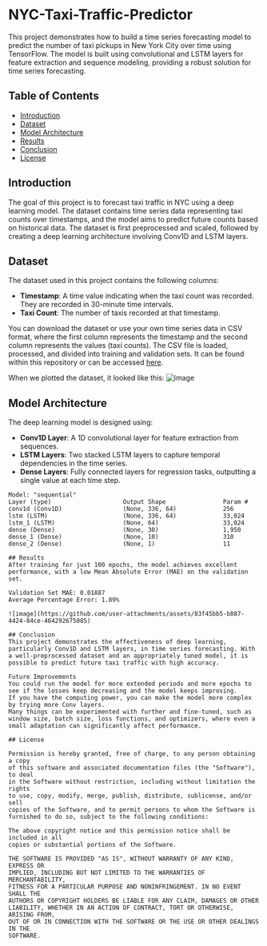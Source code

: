 # NYC-Taxi-Traffic-Predictor

This project demonstrates how to build a time series forecasting model to predict the number of taxi pickups in New York City over time using TensorFlow. The model is built using convolutional and LSTM layers for feature extraction and sequence modeling, providing a robust solution for time series forecasting.

## Table of Contents
- [Introduction](#introduction)
- [Dataset](#dataset)
- [Model Architecture](#model-architecture)
- [Results](#results)
- [Conclusion](#conclusion)
- [License](#license)

## Introduction
The goal of this project is to forecast taxi traffic in NYC using a deep learning model. The dataset contains time series data representing taxi counts over timestamps, and the model aims to predict future counts based on historical data. The dataset is first preprocessed and scaled, followed by creating a deep learning architecture involving Conv1D and LSTM layers.

## Dataset
The dataset used in this project contains the following columns:

- **Timestamp**: A time value indicating when the taxi count was recorded. They are recorded in 30-minute time intervals.
- **Taxi Count**: The number of taxis recorded at that timestamp.

You can download the dataset or use your own time series data in CSV format, where the first column represents the timestamp and the second column represents the values (taxi counts). The CSV file is loaded, processed, and divided into training and validation sets. It can be found within this repository or can be accessed [here](https://www.kaggle.com/datasets/julienjta/nyc-taxi-traffic).

When we plotted the dataset, it looked like this:
![image](https://github.com/user-attachments/assets/96adbc1d-898f-4b6b-8d57-f16af518a8e5)

## Model Architecture
The deep learning model is designed using:

- **Conv1D Layer**: A 1D convolutional layer for feature extraction from sequences.
- **LSTM Layers**: Two stacked LSTM layers to capture temporal dependencies in the time series.
- **Dense Layers**: Fully connected layers for regression tasks, outputting a single value at each time step.

```plaintext
Model: "sequential"
Layer (type)                    Output Shape                Param #   
conv1d (Conv1D)                 (None, 336, 64)             256       
lstm (LSTM)                     (None, 336, 64)             33,024    
lstm_1 (LSTM)                   (None, 64)                  33,024    
dense (Dense)                   (None, 30)                  1,950     
dense_1 (Dense)                 (None, 10)                  310       
dense_2 (Dense)                 (None, 1)                   11        

## Results
After training for just 100 epochs, the model achieves excellent performance, with a low Mean Absolute Error (MAE) on the validation set.

Validation Set MAE: 0.01887
Average Percentage Error: 1.89%

![image](https://github.com/user-attachments/assets/83f45bb5-b887-4424-84ce-464292675085)

## Conclusion
This project demonstrates the effectiveness of deep learning, particularly Conv1D and LSTM layers, in time series forecasting. With a well-preprocessed dataset and an appropriately tuned model, it is possible to predict future taxi traffic with high accuracy.

Future Improvements
You could run the model for more extended periods and more epochs to see if the losses keep decreasing and the model keeps improving.
If you have the computing power, you can make the model more complex by trying more Conv layers.
Many things can be experimented with further and fine-tuned, such as window size, batch size, loss functions, and optimizers, where even a small adaptation can significantly affect performance.

## License

Permission is hereby granted, free of charge, to any person obtaining a copy
of this software and associated documentation files (the "Software"), to deal
in the Software without restriction, including without limitation the rights
to use, copy, modify, merge, publish, distribute, sublicense, and/or sell
copies of the Software, and to permit persons to whom the Software is
furnished to do so, subject to the following conditions:

The above copyright notice and this permission notice shall be included in all
copies or substantial portions of the Software.

THE SOFTWARE IS PROVIDED "AS IS", WITHOUT WARRANTY OF ANY KIND, EXPRESS OR
IMPLIED, INCLUDING BUT NOT LIMITED TO THE WARRANTIES OF MERCHANTABILITY,
FITNESS FOR A PARTICULAR PURPOSE AND NONINFRINGEMENT. IN NO EVENT SHALL THE
AUTHORS OR COPYRIGHT HOLDERS BE LIABLE FOR ANY CLAIM, DAMAGES OR OTHER
LIABILITY, WHETHER IN AN ACTION OF CONTRACT, TORT OR OTHERWISE, ARISING FROM,
OUT OF OR IN CONNECTION WITH THE SOFTWARE OR THE USE OR OTHER DEALINGS IN THE
SOFTWARE.
